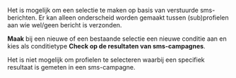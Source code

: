 Het is mogelijk om een selectie te maken op basis van verstuurde
sms-berichten. Er kan alleen onderscheid worden gemaakt tussen
(sub)profielen aan wie wel/geen bericht is verzonden.

**Maak** bij een nieuwe of een bestaande selectie een nieuwe conditie
aan en kies als conditietype **Check op de resultaten van
sms-campagnes**.

Het is niet mogelijk om profielen te selecteren waarbij een specifiek
resultaat is gemeten in een sms-campagne.
